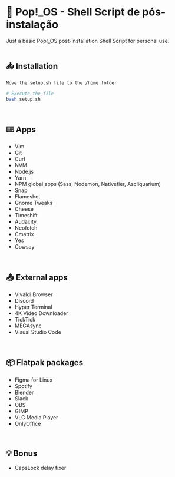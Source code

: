# 🐧 Pop!_OS - Shell Script de pós-instalação

Just a basic Pop!_OS post-installation Shell Script for personal use.
<br>
<br>

## 📥 Installation
```bash
Move the setup.sh file to the /home folder

# Execute the file
bash setup.sh
```
<br>

## ⌨️ Apps

- Vim
- Git
- Curl
- NVM
- Node.js
- Yarn
- NPM global apps (Sass, Nodemon, Nativefier, Asciiquarium)
- Snap
- Flameshot
- Gnome Tweaks
- Cheese
- Timeshift
- Audacity
- Neofetch
- Cmatrix
- Yes
- Cowsay
<br>

## 📤 External apps

- Vivaldi Browser
- Discord
- Hyper Terminal
- 4K Video Downloader
- TickTick
- MEGAsync
- Visual Studio Code
<br>

## 📦 Flatpak packages

- Figma for Linux
- Spotify
- Blender
- Slack
- OBS
- GIMP
- VLC Media Player
- OnlyOffice
<br>

## 💡 Bonus

- CapsLock delay fixer
